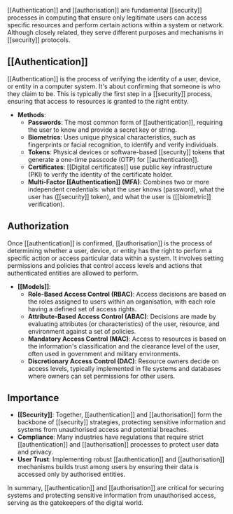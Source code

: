 [[Authentication]] and [[authorisation]] are fundamental [[security]] processes in computing that ensure only legitimate users can access specific resources and perform certain actions within a system or network. Although closely related, they serve different purposes and mechanisms in [[security]] protocols.

## [[Authentication]]

[[Authentication]] is the process of verifying the identity of a user, device, or entity in a computer system. It's about confirming that someone is who they claim to be. This is typically the first step in a [[security]] process, ensuring that access to resources is granted to the right entity.

- **Methods**:
    - **Passwords**: The most common form of [[authentication]], requiring the user to know and provide a secret key or string.
    - **Biometrics**: Uses unique physical characteristics, such as fingerprints or facial recognition, to identify and verify individuals.
    - **Tokens**: Physical devices or software-based [[security]] tokens that generate a one-time passcode (OTP) for [[authentication]].
    - **Certificates**: [[Digital certificates]] use public key infrastructure (PKI) to verify the identity of the certificate holder.
    - **Multi-Factor [[Authentication]] (MFA)**: Combines two or more independent credentials: what the user knows (password), what the user has ([[security]] token), and what the user is ([[biometric]] verification).

## Authorization

Once [[authentication]] is confirmed, [[authorisation]] is the process of determining whether a user, device, or entity has the right to perform a specific action or access particular data within a system. It involves setting permissions and policies that control access levels and actions that authenticated entities are allowed to perform.

- **[[Models]]**:
    - **Role-Based Access Control (RBAC)**: Access decisions are based on the roles assigned to users within an organisation, with each role having a defined set of access rights.
    - **Attribute-Based Access Control (ABAC)**: Decisions are made by evaluating attributes (or characteristics) of the user, resource, and environment against a set of policies.
    - **Mandatory Access Control (MAC)**: Access to resources is based on the information's classification and the clearance level of the user, often used in government and military environments.
    - **Discretionary Access Control (DAC)**: Resource owners decide on access levels, typically implemented in file systems and databases where owners can set permissions for other users.

## Importance

- **[[Security]]**: Together, [[authentication]] and [[authorisation]] form the backbone of [[security]] strategies, protecting sensitive information and systems from unauthorised access and potential breaches.
- **Compliance**: Many industries have regulations that require strict [[authentication]] and [[authorisation]] processes to protect user data and privacy.
- **User Trust**: Implementing robust [[authentication]] and [[authorisation]] mechanisms builds trust among users by ensuring their data is accessed only by authorised entities.

In summary, [[authentication]] and [[authorisation]] are critical for securing systems and protecting sensitive information from unauthorised access, serving as the gatekeepers of the digital world.